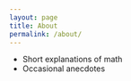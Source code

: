 ```yaml
---
layout: page
title: About
permalink: /about/
---
```


- Short explanations of math
- Occasional anecdotes